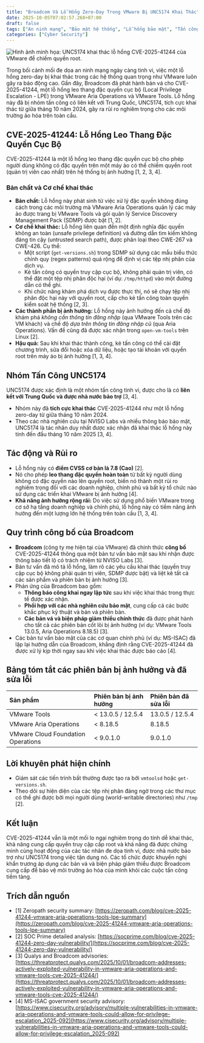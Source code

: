 ```yaml
---
title: "Broadcom Vá Lỗ Hổng Zero-Day Trong VMware Bị UNC5174 Khai Thác"
date: 2025-10-05T07:02:57.268+07:00
draft: false
tags: ["An ninh mạng", "Bảo mật hệ thống", "Lỗ hổng bảo mật", "Tấn công mạng", "Phòng thủ mạng", "Quản lý rủi ro", "Giám sát bảo mật", "Threat Intelligence"]
categories: ["Cyber Security"]
---
```


![Hình ảnh minh họa: UNC5174 khai thác lỗ hổng CVE-2025-41244 của VMware để chiếm quyền root.](/image/2025/Broadcom%20V%C3%A1%20L%E1%BB%97%20H%E1%BB%95ng%20Zero-Day%20Trong%20VMware%20B%E1%BB%8B%20UNC5174%20Khai%20Th%C3%A1c/unc5174-weaponizes-vmware-cve-2025-41244-bug-for-privilege-escalation.webp)

Trong bối cảnh mối đe dọa an ninh mạng ngày càng tinh vi, việc một lỗ hổng zero-day bị khai thác trong các hệ thống quan trọng như VMware luôn gây ra báo động cao. Gần đây, Broadcom đã phát hành bản vá cho CVE-2025-41244, một lỗ hổng leo thang đặc quyền cục bộ (Local Privilege Escalation - LPE) trong VMware Aria Operations và VMware Tools. Lỗ hổng này đã bị nhóm tấn công có liên kết với Trung Quốc, UNC5174, tích cực khai thác từ giữa tháng 10 năm 2024, gây ra rủi ro nghiêm trọng cho các môi trường ảo hóa trên toàn cầu.

## CVE-2025-41244: Lỗ Hổng Leo Thang Đặc Quyền Cục Bộ

CVE-2025-41244 là một lỗ hổng leo thang đặc quyền cục bộ cho phép người dùng không có đặc quyền trên một máy ảo có thể chiếm quyền root (quản trị viên cao nhất) trên hệ thống bị ảnh hưởng [1, 2, 3, 4].

### Bản chất và Cơ chế khai thác

*   **Bản chất:** Lỗ hổng này phát sinh từ việc xử lý đặc quyền không đúng cách trong các môi trường mà VMware Aria Operations quản lý các máy ảo được trang bị VMware Tools và gói quản lý Service Discovery Management Pack (SDMP) được bật [1, 2].
*   **Cơ chế khai thác:** Lỗ hổng liên quan đến một định nghĩa đặc quyền không an toàn (unsafe privilege definition) và đường dẫn tìm kiếm không đáng tin cậy (untrusted search path), được phân loại theo CWE-267 và CWE-426. Cụ thể:
    *   Một script (`get-versions.sh`) trong SDMP sử dụng các mẫu biểu thức chính quy (regex patterns) quá rộng để định vị các tệp nhị phân của dịch vụ.
    *   Kẻ tấn công có quyền truy cập cục bộ, không phải quản trị viên, có thể đặt một tệp nhị phân độc hại (ví dụ: `/tmp/httpd`) vào một đường dẫn có thể ghi.
    *   Khi chức năng khám phá dịch vụ được thực thi, nó sẽ chạy tệp nhị phân độc hại này với quyền root, cấp cho kẻ tấn công toàn quyền kiểm soát hệ thống [2, 3].
*   **Các thành phần bị ảnh hưởng:** Lỗ hổng này ảnh hưởng đến cả chế độ khám phá *không cần thông tin đăng nhập* (qua VMware Tools trên các VM khách) và chế độ *dựa trên thông tin đăng nhập cũ* (qua Aria Operations). Vấn đề cũng đã được xác nhận trong `open-vm-tools` trên Linux [2].
*   **Hậu quả:** Sau khi khai thác thành công, kẻ tấn công có thể cài đặt chương trình, sửa đổi hoặc xóa dữ liệu, hoặc tạo tài khoản với quyền root trên máy ảo bị ảnh hưởng [1, 3, 4].

## Nhóm Tấn Công UNC5174

UNC5174 được xác định là một nhóm tấn công tinh vi, được cho là có **liên kết với Trung Quốc và được nhà nước bảo trợ** [3, 4].

*   Nhóm này đã **tích cực khai thác** CVE-2025-41244 như một lỗ hổng zero-day từ giữa tháng 10 năm 2024.
*   Theo các nhà nghiên cứu tại NVISO Labs và nhiều thông báo bảo mật, UNC5174 là tác nhân duy nhất được xác nhận đã khai thác lỗ hổng này tính đến đầu tháng 10 năm 2025 [3, 4].

## Tác động và Rủi ro

*   Lỗ hổng này có **điểm CVSS cơ bản là 7.8 (Cao)** [2].
*   Nó cho phép **leo thang đặc quyền hoàn toàn** từ bất kỳ người dùng không có đặc quyền nào lên quyền root, biến nó thành một rủi ro nghiêm trọng đối với các doanh nghiệp, chính phủ và bất kỳ tổ chức nào sử dụng các triển khai VMware bị ảnh hưởng [4].
*   **Khả năng ảnh hưởng rộng rãi:** Do việc sử dụng phổ biến VMware trong cơ sở hạ tầng doanh nghiệp và chính phủ, lỗ hổng này có tiềm năng ảnh hưởng đến một lượng lớn hệ thống trên toàn cầu [1, 3, 4].

## Quy trình công bố của Broadcom

*   **Broadcom** (công ty mẹ hiện tại của VMware) đã chính thức **công bố** CVE-2025-41244 thông qua một bản tư vấn bảo mật sau khi nhận được thông báo tiết lộ có trách nhiệm từ NVISO Labs [3].
*   Bản tư vấn đã mô tả lỗ hổng, làm rõ các yêu cầu khai thác (quyền truy cập cục bộ không phải quản trị viên, SDMP được bật) và liệt kê tất cả các sản phẩm và phiên bản bị ảnh hưởng [3].
*   Phản ứng của Broadcom bao gồm:
    *   **Thông báo công khai ngay lập tức** sau khi việc khai thác trong thực tế được xác nhận.
    *   **Phối hợp với các nhà nghiên cứu bảo mật**, cung cấp cả các bước khắc phục kỹ thuật và bản vá phiên bản.
    *   **Các bản vá và biện pháp giảm thiểu chính thức** đã được phát hành cho tất cả các phiên bản cốt lõi bị ảnh hưởng (ví dụ: VMware Tools 13.0.5, Aria Operations 8.18.5) [3].
*   Các bản tư vấn bảo mật của các cơ quan chính phủ (ví dụ: MS-ISAC) đã lặp lại hướng dẫn của Broadcom, khẳng định rằng CVE-2025-41244 đã được xử lý kịp thời ngay sau khi việc khai thác được báo cáo [4].

## Bảng tóm tắt các phiên bản bị ảnh hưởng và đã sửa lỗi

| Sản phẩm                                 | Phiên bản bị ảnh hưởng           | Phiên bản đã sửa lỗi      |
| :--------------------------------------- | :----------------------------- | :------------------ |
| VMware Tools                            | < 13.0.5 / 12.5.4         | 13.0.5 / 12.5.4    |
| VMware Aria Operations                  | < 8.18.5                   | 8.18.5             |
| VMware Cloud Foundation Operations       | < 9.0.1.0                  | 9.0.1.0            |

## Lời khuyên phát hiện chính

*   Giám sát các tiến trình bất thường được tạo ra bởi `vmtoolsd` hoặc `get-versions.sh`.
*   Theo dõi sự hiện diện của các tệp nhị phân đáng ngờ trong các thư mục có thể ghi được bởi mọi người dùng (world-writable directories) như `/tmp` [2].

## Kết luận

CVE-2025-41244 vẫn là một mối lo ngại nghiêm trọng do tính dễ khai thác, khả năng cung cấp quyền truy cập cấp root và khả năng đã được chứng minh cùng hoạt động của các tác nhân đe dọa tinh vi, được nhà nước bảo trợ như UNC5174 trong việc tận dụng nó. Các tổ chức được khuyến nghị khẩn trương áp dụng các bản vá và biện pháp giảm thiểu được Broadcom cung cấp để bảo vệ môi trường ảo hóa của mình khỏi các cuộc tấn công tiềm tàng.

## Trích dẫn nguồn

*   [1] Zeropath security summary: [https://zeropath.com/blog/cve-2025-41244-vmware-aria-operations-tools-lpe-summary](https://zeropath.com/blog/cve-2025-41244-vmware-aria-operations-tools-lpe-summary)
*   [2] SOC Prime detailed analysis: [https://socprime.com/blog/cve-2025-41244-zero-day-vulnerability/](https://socprime.com/blog/cve-2025-41244-zero-day-vulnerability/)
*   [3] Qualys and Broadcom advisories: [https://threatprotect.qualys.com/2025/10/01/broadcom-addresses-actively-exploited-vulnerability-in-vmware-aria-operations-and-vmware-tools-cve-2025-41244/](https://threatprotect.qualys.com/2025/10/01/broadcom-addresses-actively-exploited-vulnerability-in-vmware-aria-operations-and-vmware-tools-cve-2025-41244/)
*   [4] MS-ISAC government security advisory: [https://www.cisecurity.org/advisory/multiple-vulnerabilities-in-vmware-aria-operations-and-vmware-tools-could-allow-for-privilege-escalation_2025-092](https://www.cisecurity.org/advisory/multiple-vulnerabilities-in-vmware-aria-operations-and-vmware-tools-could-allow-for-privilege-escalation_2025-092)
